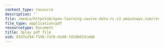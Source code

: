 ```yaml
---
content_type: resource
description: ''
file: /media/https%3A/open-learning-course-data-rc.s3.amazonaws.com/res-10-s95-physics-of-covid-19-transmission-fall-2020/93d7e294f19b7af6d1d87d1d6633ceb0_IJyboHTpBws.pdf
file_type: application/pdf
resourcetype: Document
title: 3play pdf file
uid: 93d7e294-f19b-7af6-d1d8-7d1d6633ceb0
---
```

